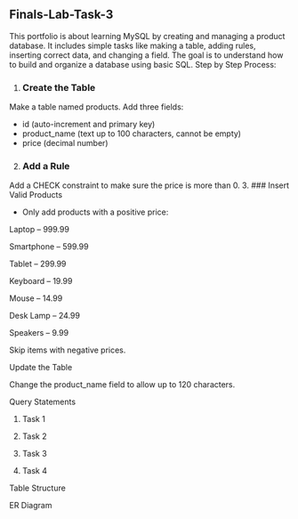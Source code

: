 ## Finals-Lab-Task-3
This portfolio is about learning MySQL by creating and managing a product database. It includes simple tasks like making a table, adding rules, inserting correct data, and changing a field. The goal is to understand how to build and organize a database using basic SQL.
Step by Step Process:
1. ### Create the Table
Make a table named products.
Add three fields:
- id (auto-increment and primary key)
- product_name (text up to 100 characters, cannot be empty)
- price (decimal number)

2. ### Add a Rule
Add a CHECK constraint to make sure the price is more than 0.
3. ### Insert Valid Products
+ Only add products with a positive price:

Laptop – 999.99 

Smartphone – 599.99 

Tablet – 299.99 

Keyboard – 19.99 

Mouse – 14.99 

Desk Lamp – 24.99 

Speakers – 9.99 

Skip items with negative prices.

Update the Table

Change the product_name field to allow up to 120 characters.

Query Statements
1. Task 1

2. Task 2

3. Task 3

4. Task 4

Table Structure

ER Diagram
